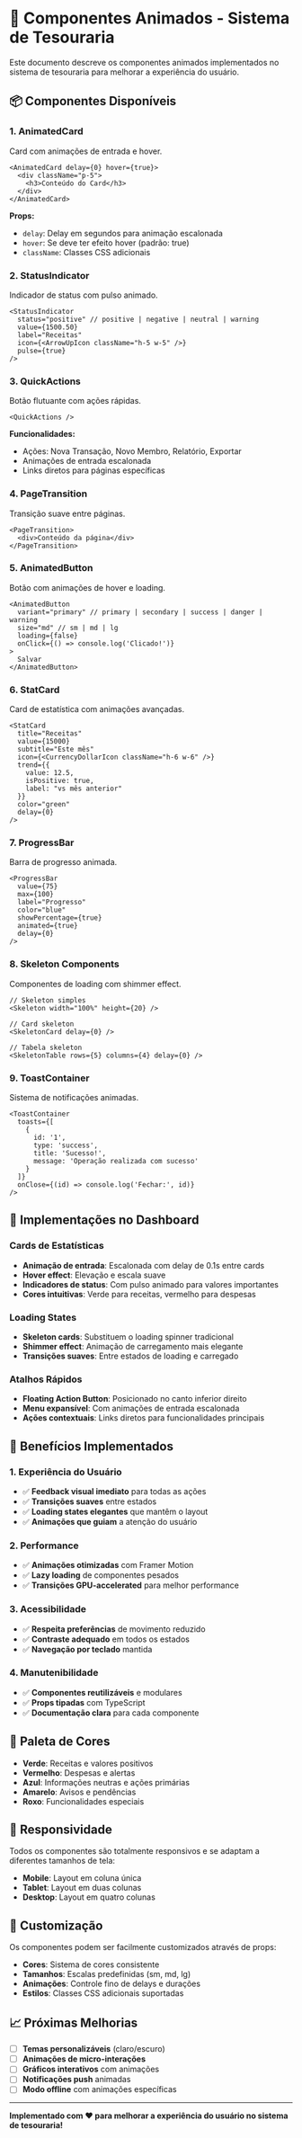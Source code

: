 # 🎨 Componentes Animados - Sistema de Tesouraria

Este documento descreve os componentes animados implementados no sistema de tesouraria para melhorar a experiência do usuário.

## 📦 Componentes Disponíveis

### 1. **AnimatedCard**
Card com animações de entrada e hover.

```tsx
<AnimatedCard delay={0} hover={true}>
  <div className="p-5">
    <h3>Conteúdo do Card</h3>
  </div>
</AnimatedCard>
```

**Props:**
- `delay`: Delay em segundos para animação escalonada
- `hover`: Se deve ter efeito hover (padrão: true)
- `className`: Classes CSS adicionais

### 2. **StatusIndicator**
Indicador de status com pulso animado.

```tsx
<StatusIndicator
  status="positive" // positive | negative | neutral | warning
  value={1500.50}
  label="Receitas"
  icon={<ArrowUpIcon className="h-5 w-5" />}
  pulse={true}
/>
```

### 3. **QuickActions**
Botão flutuante com ações rápidas.

```tsx
<QuickActions />
```

**Funcionalidades:**
- Ações: Nova Transação, Novo Membro, Relatório, Exportar
- Animações de entrada escalonada
- Links diretos para páginas específicas

### 4. **PageTransition**
Transição suave entre páginas.

```tsx
<PageTransition>
  <div>Conteúdo da página</div>
</PageTransition>
```

### 5. **AnimatedButton**
Botão com animações de hover e loading.

```tsx
<AnimatedButton
  variant="primary" // primary | secondary | success | danger | warning
  size="md" // sm | md | lg
  loading={false}
  onClick={() => console.log('Clicado!')}
>
  Salvar
</AnimatedButton>
```

### 6. **StatCard**
Card de estatística com animações avançadas.

```tsx
<StatCard
  title="Receitas"
  value={15000}
  subtitle="Este mês"
  icon={<CurrencyDollarIcon className="h-6 w-6" />}
  trend={{
    value: 12.5,
    isPositive: true,
    label: "vs mês anterior"
  }}
  color="green"
  delay={0}
/>
```

### 7. **ProgressBar**
Barra de progresso animada.

```tsx
<ProgressBar
  value={75}
  max={100}
  label="Progresso"
  color="blue"
  showPercentage={true}
  animated={true}
  delay={0}
/>
```

### 8. **Skeleton Components**
Componentes de loading com shimmer effect.

```tsx
// Skeleton simples
<Skeleton width="100%" height={20} />

// Card skeleton
<SkeletonCard delay={0} />

// Tabela skeleton
<SkeletonTable rows={5} columns={4} delay={0} />
```

### 9. **ToastContainer**
Sistema de notificações animadas.

```tsx
<ToastContainer
  toasts={[
    {
      id: '1',
      type: 'success',
      title: 'Sucesso!',
      message: 'Operação realizada com sucesso'
    }
  ]}
  onClose={(id) => console.log('Fechar:', id)}
/>
```

## 🎯 Implementações no Dashboard

### Cards de Estatísticas
- **Animação de entrada**: Escalonada com delay de 0.1s entre cards
- **Hover effect**: Elevação e escala suave
- **Indicadores de status**: Com pulso animado para valores importantes
- **Cores intuitivas**: Verde para receitas, vermelho para despesas

### Loading States
- **Skeleton cards**: Substituem o loading spinner tradicional
- **Shimmer effect**: Animação de carregamento mais elegante
- **Transições suaves**: Entre estados de loading e carregado

### Atalhos Rápidos
- **Floating Action Button**: Posicionado no canto inferior direito
- **Menu expansível**: Com animações de entrada escalonada
- **Ações contextuais**: Links diretos para funcionalidades principais

## 🚀 Benefícios Implementados

### 1. **Experiência do Usuário**
- ✅ **Feedback visual imediato** para todas as ações
- ✅ **Transições suaves** entre estados
- ✅ **Loading states elegantes** que mantêm o layout
- ✅ **Animações que guiam** a atenção do usuário

### 2. **Performance**
- ✅ **Animações otimizadas** com Framer Motion
- ✅ **Lazy loading** de componentes pesados
- ✅ **Transições GPU-accelerated** para melhor performance

### 3. **Acessibilidade**
- ✅ **Respeita preferências** de movimento reduzido
- ✅ **Contraste adequado** em todos os estados
- ✅ **Navegação por teclado** mantida

### 4. **Manutenibilidade**
- ✅ **Componentes reutilizáveis** e modulares
- ✅ **Props tipadas** com TypeScript
- ✅ **Documentação clara** para cada componente

## 🎨 Paleta de Cores

- **Verde**: Receitas e valores positivos
- **Vermelho**: Despesas e alertas
- **Azul**: Informações neutras e ações primárias
- **Amarelo**: Avisos e pendências
- **Roxo**: Funcionalidades especiais

## 📱 Responsividade

Todos os componentes são totalmente responsivos e se adaptam a diferentes tamanhos de tela:

- **Mobile**: Layout em coluna única
- **Tablet**: Layout em duas colunas
- **Desktop**: Layout em quatro colunas

## 🔧 Customização

Os componentes podem ser facilmente customizados através de props:

- **Cores**: Sistema de cores consistente
- **Tamanhos**: Escalas predefinidas (sm, md, lg)
- **Animações**: Controle fino de delays e durações
- **Estilos**: Classes CSS adicionais suportadas

## 📈 Próximas Melhorias

- [ ] **Temas personalizáveis** (claro/escuro)
- [ ] **Animações de micro-interações**
- [ ] **Gráficos interativos** com animações
- [ ] **Notificações push** animadas
- [ ] **Modo offline** com animações específicas

---

**Implementado com ❤️ para melhorar a experiência do usuário no sistema de tesouraria!**
